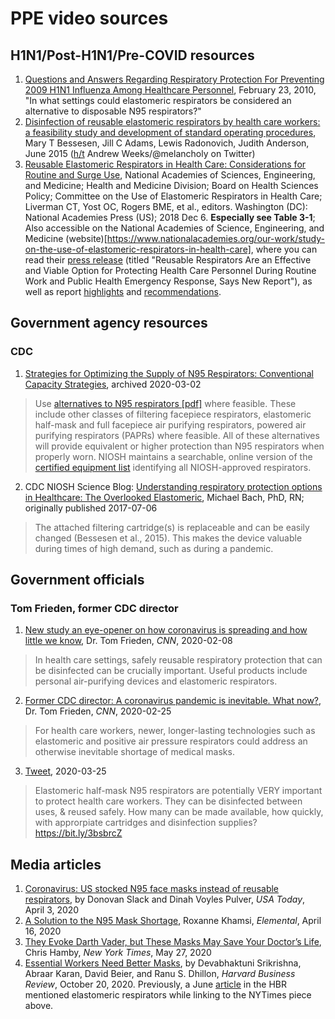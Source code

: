 # PPE video sources

## H1N1/Post-H1N1/Pre-COVID resources

1. [Questions and Answers Regarding Respiratory Protection For Preventing 2009 H1N1 Influenza Among Healthcare Personnel](https://www.cdc.gov/h1n1flu/guidelines_infection_control_qa.htm#i), February 23, 2010, "In what settings could elastomeric respirators be considered an alternative to disposable N95 respirators?"
2. [Disinfection of reusable elastomeric respirators by health care workers: a feasibility study and development of standard operating procedures](https://pubmed.ncbi.nlm.nih.gov/25816692/), Mary T Bessesen, Jill C Adams, Lewis Radonovich, Judith Anderson, June 2015 ([h/t](https://twitter.com/meloncholy/status/1245379527263555585) Andrew Weeks/@melancholy on Twitter)
3. [Reusable Elastomeric Respirators in Health Care: Considerations for Routine and Surge Use](https://www.ncbi.nlm.nih.gov/books/NBK540080/), National Academies of Sciences, Engineering, and Medicine; Health and Medicine Division; Board on Health Sciences Policy; Committee on the Use of Elastomeric Respirators in Health Care; Liverman CT, Yost OC, Rogers BME, et al., editors. Washington (DC): National Academies Press (US); 2018 Dec 6. **Especially see Table 3-1**; Also accessible on the National Academies of Science, Engineering, and Medicine (website)[https://www.nationalacademies.org/our-work/study-on-the-use-of-elastomeric-respirators-in-health-care], where you can read their [press release](https://www.nationalacademies.org/news/2018/12/reusable-respirators-are-an-effective-and-viable-option-for-protecting-health-care-personnel-during-routine-work-and-public-health-emergency-response-says-new-report) (titled "Reusable Respirators Are an Effective and Viable Option for Protecting Health Care Personnel During Routine Work and Public Health Emergency Response, Says New Report"), as well as report [highlights](https://www.nap.edu/resource/25275/112718_Respirators_highlights.pdf) and [recommendations](https://www.nap.edu/resource/25275/112718_Respirators_recommendations.pdf).


## Government agency resources

### CDC

1. [Strategies for Optimizing the Supply of N95 Respirators: Conventional Capacity Strategies](http://web.archive.org/web/20200302172659/https://www.cdc.gov/coronavirus/2019-ncov/hcp/respirators-strategy/conventional-capacity-strategies.html), archived 2020-03-02 
> Use [alternatives to N95 respirators [pdf]](http://web.archive.org/web/20200305050924/https://www.cdc.gov/niosh/npptl/pdfs/UnderstandingDifference3-508.pdf) where feasible. These include other classes of filtering facepiece respirators, elastomeric half-mask and full facepiece air purifying respirators, powered air purifying respirators (PAPRs) where feasible. All of these alternatives will provide equivalent or higher protection than N95 respirators when properly worn. NIOSH maintains a searchable, online version of the [certified equipment list](http://web.archive.org/web/20200302172659/https://www.cdc.gov/niosh/npptl/topics/respirators/cel/default.html) identifying all NIOSH-approved respirators. 
2. CDC NIOSH Science Blog: [Understanding respiratory protection options in Healthcare: The Overlooked Elastomeric](https://blogs.cdc.gov/niosh-science-blog/2017/07/06/elastomerics/), Michael Bach, PhD, RN; originally published 2017-07-06
> The attached filtering cartridge(s) is replaceable and can be easily changed (Bessesen et al., 2015). This makes the device valuable during times of high demand, such as during a pandemic. 



## Government officials

### Tom Frieden, former CDC director

1. [New study an eye-opener on how coronavirus is spreading and how little we know](https://www.cnn.com/2020/02/08/health/coronavirus-hospital-infections-frieden/index.html), Dr. Tom Frieden, _CNN_, 2020-02-08
 > In health care settings, safely reusable respiratory protection that can be disinfected can be crucially important. Useful products include personal air-purifying devices and elastomeric respirators.
2. [Former CDC director: A coronavirus pandemic is inevitable. What now?](https://www.cnn.com/2020/02/25/health/coronavirus-pandemic-frieden/index.html), Dr. Tom Frieden, _CNN_, 2020-02-25
> For health care workers, newer, longer-lasting technologies such as elastomeric and positive air pressure respirators could address an otherwise inevitable shortage of medical masks.
3. [Tweet](https://twitter.com/DrTomFrieden/status/1242972789860118528), 2020-03-25
> Elastomeric half-mask N95 respirators are potentially VERY important to protect health care workers. They can be disinfected between uses, & reused safely. How many can be made available, how quickly, with approrpiate cartridges and disinfection supplies? https://bit.ly/3bsbrcZ

## Media articles

1. [Coronavirus: US stocked N95 face masks instead of reusable respirators](https://www.usatoday.com/story/news/nation/2020/04/03/coronavirus-national-stockpile-disposable-n-95-face-masks-reusable-respirator/5118669002/), by Donovan Slack and Dinah Voyles Pulver, _USA Today_, April 3, 2020
2. [A Solution to the N95 Mask Shortage](https://elemental.medium.com/a-tiny-hospital-in-texas-might-help-solve-the-mask-shortage-9ad3c0a7a861), Roxanne Khamsi, _Elemental_, April 16, 2020
3. [They Evoke Darth Vader, but These Masks May Save Your Doctor’s Life](https://www.nytimes.com/2020/05/27/us/coronavirus-masks-elastomeric-respirators.html),  Chris Hamby, _New York Times_, May 27, 2020
4. [Essential Workers Need Better Masks](https://hbr.org/2020/10/essential-workers-need-better-masks), by Devabhaktuni Srikrishna, Abraar Karan, David Beier, and Ranu S. Dhillon, _Harvard Business Review_, October 20, 2020. Previously, a June [article](https://hbr.org/2020/06/we-need-better-masks) in the HBR mentioned elastomeric respirators while linking to the NYTimes piece above. 
